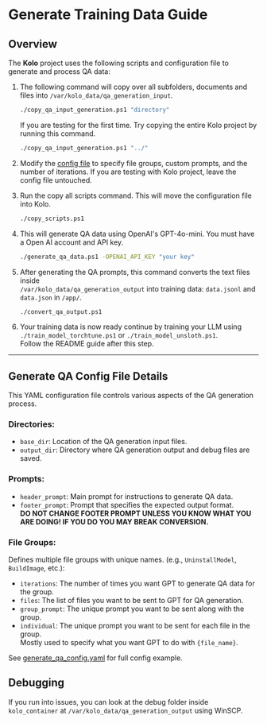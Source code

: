 # Generate Training Data Guide

## Overview

The **Kolo** project uses the following scripts and configuration file to generate and process QA data:

1. The following command will copy over all subfolders, documents and files into `/var/kolo_data/qa_generation_input`.
   ```bash
   ./copy_qa_input_generation.ps1 "directory"
   ```
   If you are testing for the first time. Try copying the entire Kolo project by running this command.
   ```bash
   ./copy_qa_input_generation.ps1 "../"
   ```

1. Modify the [config file](https://github.com/MaxHastings/Kolo/blob/main/scripts/generate_qa_config.yaml) to specify file groups, custom prompts, and the number of iterations.  If you are testing with Kolo project, leave the config file untouched.
   
4. Run the copy all scripts command. This will move the configuration file into Kolo.

   ```bash
   ./copy_scripts.ps1
   ```

5. This will generate QA data using OpenAI's GPT-4o-mini. You must have a Open AI account and API key.
   ```bash
   ./generate_qa_data.ps1 -OPENAI_API_KEY "your key"
   ```

6. After generating the QA prompts, this command converts the text files inside  
   `/var/kolo_data/qa_generation_output` into training data: `data.jsonl` and `data.json` in `/app/`.
   ```bash
   ./convert_qa_output.ps1
   ```

7. Your training data is now ready continue by training your LLM using `./train_model_torchtune.ps1` or `./train_model_unsloth.ps1`.  
  Follow the README guide after this step.

---

## Generate QA Config File Details

This YAML configuration file controls various aspects of the QA generation process.

### **Directories:**

- `base_dir`: Location of the QA generation input files.
- `output_dir`: Directory where QA generation output and debug files are saved.

### **Prompts:**

- `header_prompt`: Main prompt for instructions to generate QA data.
- `footer_prompt`: Prompt that specifies the expected output format.  
  **DO NOT CHANGE FOOTER PROMPT UNLESS YOU KNOW WHAT YOU ARE DOING! IF YOU DO YOU MAY BREAK CONVERSION.**

### **File Groups:**

Defines multiple file groups with unique names. (e.g., `UninstallModel`, `BuildImage`, etc.):

- `iterations`: The number of times you want GPT to generate QA data for the group.
- `files`: The list of files you want to be sent to GPT for QA generation.
- `group_prompt`: The unique prompt you want to be sent along with the group.
- `individual`: The unique prompt you want to be sent for each file in the group.  
  Mostly used to specify what you want GPT to do with `{file_name}`.

See [generate_qa_config.yaml](https://github.com/MaxHastings/Kolo/blob/main/scripts/generate_qa_config.yaml) for full config example.

## Debugging

If you run into issues, you can look at the debug folder inside `kolo_container` at `/var/kolo_data/qa_generation_output` using WinSCP.
